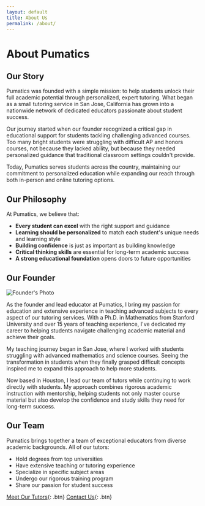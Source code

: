 ```yaml
---
layout: default
title: About Us
permalink: /about/
---
```


# About Pumatics

## Our Story

Pumatics was founded with a simple mission: to help students unlock their full academic potential through personalized, expert tutoring. What began as a small tutoring service in San Jose, California has grown into a nationwide network of dedicated educators passionate about student success.

Our journey started when our founder recognized a critical gap in educational support for students tackling challenging advanced courses. Too many bright students were struggling with difficult AP and honors courses, not because they lacked ability, but because they needed personalized guidance that traditional classroom settings couldn't provide.

Today, Pumatics serves students across the country, maintaining our commitment to personalized education while expanding our reach through both in-person and online tutoring options.

## Our Philosophy

At Pumatics, we believe that:

- **Every student can excel** with the right support and guidance
- **Learning should be personalized** to match each student's unique needs and learning style
- **Building confidence** is just as important as building knowledge
- **Critical thinking skills** are essential for long-term academic success
- **A strong educational foundation** opens doors to future opportunities

## Our Founder

![Founder's Photo](/assets/images/founder.jpg)

As the founder and lead educator at Pumatics, I bring my passion for education and extensive experience in teaching advanced subjects to every aspect of our tutoring services. With a Ph.D. in Mathematics from Stanford University and over 15 years of teaching experience, I've dedicated my career to helping students navigate challenging academic material and achieve their goals.

My teaching journey began in San Jose, where I worked with students struggling with advanced mathematics and science courses. Seeing the transformation in students when they finally grasped difficult concepts inspired me to expand this approach to help more students.

Now based in Houston, I lead our team of tutors while continuing to work directly with students. My approach combines rigorous academic instruction with mentorship, helping students not only master course material but also develop the confidence and study skills they need for long-term success.

## Our Team

Pumatics brings together a team of exceptional educators from diverse academic backgrounds. All of our tutors:

- Hold degrees from top universities
- Have extensive teaching or tutoring experience
- Specialize in specific subject areas
- Undergo our rigorous training program
- Share our passion for student success

[Meet Our Tutors](/tutors){: .btn}
[Contact Us](/contact){: .btn} 